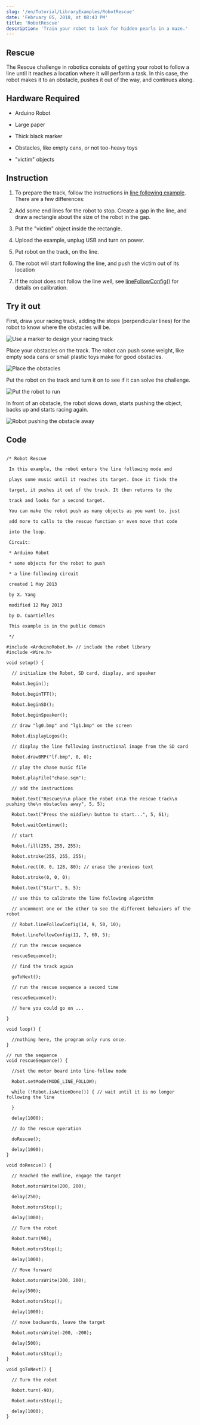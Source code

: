 ```yaml
---
slug: '/en/Tutorial/LibraryExamples/RobotRescue'
date: 'February 05, 2018, at 08:43 PM'
title: 'RobotRescue'
description: 'Train your robot to look for hidden pearls in a maze.'
---
```



## Rescue

The Rescue challenge in robotics consists of getting your robot to follow a line until it reaches a location where it will perform a task. In this case, the robot makes it to an obstacle, pushes it out of the way, and continues along.

## Hardware Required

- Arduino Robot

- Large paper

- Thick black marker

- Obstacles, like empty cans, or not too-heavy toys

- "victim" objects

## Instruction

1. To prepare the track, follow the instructions in [line following example](https://arduino.cc/en/Tutorial/LibraryExamples/RobotLineFollowing). There are a few  differences:

1.  Add some end lines for the robot to stop. Create a gap in the line, and draw a rectangle about the size of the robot in the gap.

2. Put the "victim" object inside the rectangle.

2. Upload the example, unplug USB and turn on power.

3. Put robot on the track, on the line.

4. The robot will start following the line, and push the victim out of its location

5. If the robot does not follow the line well, see [lineFollowConfig](https://www.arduino.cc/en/Reference/RobotLineFollowConfig)() for details on calibration.

## Try it out

First, draw your racing track, adding the stops (perpendicular lines) for the robot to know where the obstacles will be.

![Use a marker to design your racing track](assets/LottieLemon*Rescue*780.png)



Place your obstacles on the track. The robot can push some weight, like empty soda cans or small plastic toys make for good obstacles.

![Place the obstacles](assets/LottieLemon*Rescue*2_780.png)

 

Put the robot on the track and turn it on to see if it can solve the challenge.

![Put the robot to run](assets/LottieLemon*Rescue*3_780.png)

 

In front of an obstacle, the robot slows down, starts pushing the object, backs up and starts racing again.

![Robot pushing the obstacle away](assets/LottieLemon*Rescue*4_780.png)

 

## Code

```arduino

/* Robot Rescue

 In this example, the robot enters the line following mode and

 plays some music until it reaches its target. Once it finds the

 target, it pushes it out of the track. It then returns to the

 track and looks for a second target.

 You can make the robot push as many objects as you want to, just

 add more to calls to the rescue function or even move that code

 into the loop.

 Circuit:

 * Arduino Robot

 * some objects for the robot to push

 * a line-following circuit

 created 1 May 2013

 by X. Yang

 modified 12 May 2013

 by D. Cuartielles

 This example is in the public domain

 */

#include <ArduinoRobot.h> // include the robot library
#include <Wire.h>

void setup() {

  // initialize the Robot, SD card, display, and speaker

  Robot.begin();

  Robot.beginTFT();

  Robot.beginSD();

  Robot.beginSpeaker();

  // draw "lg0.bmp" and "lg1.bmp" on the screen

  Robot.displayLogos();

  // display the line following instructional image from the SD card

  Robot.drawBMP("lf.bmp", 0, 0);

  // play the chase music file

  Robot.playFile("chase.sqm");

  // add the instructions

  Robot.text("Rescue\n\n place the robot on\n the rescue track\n pushing the\n obstacles away", 5, 5);

  Robot.text("Press the middle\n button to start...", 5, 61);

  Robot.waitContinue();

  // start

  Robot.fill(255, 255, 255);

  Robot.stroke(255, 255, 255);

  Robot.rect(0, 0, 128, 80); // erase the previous text

  Robot.stroke(0, 0, 0);

  Robot.text("Start", 5, 5);

  // use this to calibrate the line following algorithm

  // uncomment one or the other to see the different behaviors of the robot

  // Robot.lineFollowConfig(14, 9, 50, 10);

  Robot.lineFollowConfig(11, 7, 60, 5);

  // run the rescue sequence

  rescueSequence();

  // find the track again

  goToNext();

  // run the rescue sequence a second time

  rescueSequence();

  // here you could go on ...

}

void loop() {

  //nothing here, the program only runs once.
}

// run the sequence
void rescueSequence() {

  //set the motor board into line-follow mode

  Robot.setMode(MODE_LINE_FOLLOW);

  while (!Robot.isActionDone()) { // wait until it is no longer following the line

  }

  delay(1000);

  // do the rescue operation

  doRescue();

  delay(1000);
}

void doRescue() {

  // Reached the endline, engage the target

  Robot.motorsWrite(200, 200);

  delay(250);

  Robot.motorsStop();

  delay(1000);

  // Turn the robot

  Robot.turn(90);

  Robot.motorsStop();

  delay(1000);

  // Move forward

  Robot.motorsWrite(200, 200);

  delay(500);

  Robot.motorsStop();

  delay(1000);

  // move backwards, leave the target

  Robot.motorsWrite(-200, -200);

  delay(500);

  Robot.motorsStop();
}

void goToNext() {

  // Turn the robot

  Robot.turn(-90);

  Robot.motorsStop();

  delay(1000);
}
```
